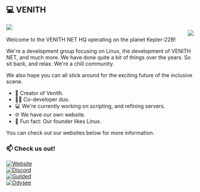 ## 💻 VENITH</br>
<img align="center" src="https://venith.net/Media/Vlogo.jpg" /></br>
<img align="right" src="https://media.zenfs.com/en-US/homerun/tech.mashable/265f233fa7d748a8fef4eccc514c5f6f" /></br>
Welcome to the VENITH NET HQ operating on the planet Kepler-22B!

We're a development group focusing on Linux, the development of VENITH NET, and much more. We have done quite a bit of things over the years. So sit back, and relax. We're a chill community.

We also hope you can all stick around for the exciting future of the inclusive scene.

- 🐉 Creator of Venith.
- 🐱‍💻 Co-developer duo.
- 💻 We're currently working on scripting, and refining servers.
- 🌐 We have our own website.
- 🐧 Fun fact: Our founder likes Linux.

You can check out our websites below for more information.<br>
### 📫 Check us out!
[![Website](https://tinyurl.com/53xz8ee3)](https://venith.net)<br>
[![Discord](https://tinyurl.com/yw2am5ah)](https://discord.gg/VhfM3UncBB)<br>
[![Guilded](https://tinyurl.com/yw2am5ah)](https://guilded.gg/TDK)<br>
[![Odysee](https://img.shields.io/badge/CrazyHellTechnologies-EF1970?style=flat&logo=Odysee&logoColor=white)](https://odysee.com/@mattdoestech726:5)<br>
